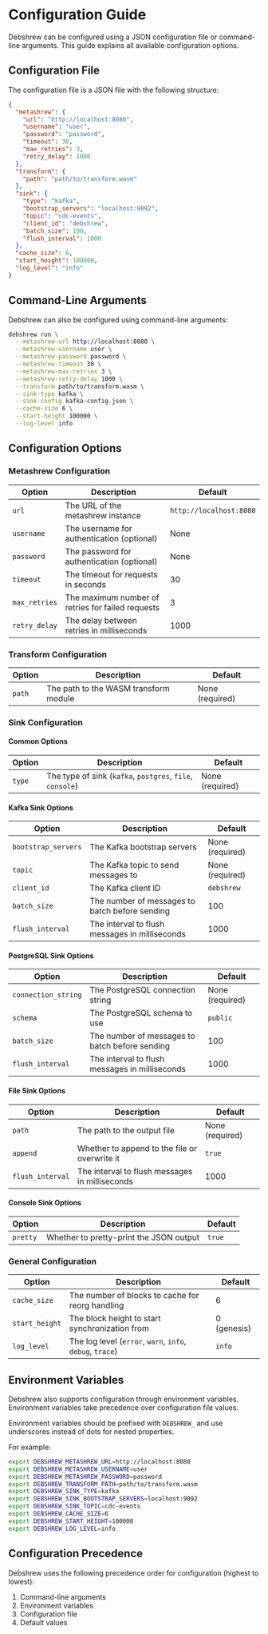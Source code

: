 # Configuration Guide

Debshrew can be configured using a JSON configuration file or command-line arguments. This guide explains all available configuration options.

## Configuration File

The configuration file is a JSON file with the following structure:

```json
{
  "metashrew": {
    "url": "http://localhost:8080",
    "username": "user",
    "password": "password",
    "timeout": 30,
    "max_retries": 3,
    "retry_delay": 1000
  },
  "transform": {
    "path": "path/to/transform.wasm"
  },
  "sink": {
    "type": "kafka",
    "bootstrap_servers": "localhost:9092",
    "topic": "cdc-events",
    "client_id": "debshrew",
    "batch_size": 100,
    "flush_interval": 1000
  },
  "cache_size": 6,
  "start_height": 100000,
  "log_level": "info"
}
```

## Command-Line Arguments

Debshrew can also be configured using command-line arguments:

```bash
debshrew run \
  --metashrew-url http://localhost:8080 \
  --metashrew-username user \
  --metashrew-password password \
  --metashrew-timeout 30 \
  --metashrew-max-retries 3 \
  --metashrew-retry-delay 1000 \
  --transform path/to/transform.wasm \
  --sink-type kafka \
  --sink-config kafka-config.json \
  --cache-size 6 \
  --start-height 100000 \
  --log-level info
```

## Configuration Options

### Metashrew Configuration

| Option | Description | Default |
|--------|-------------|---------|
| `url` | The URL of the metashrew instance | `http://localhost:8080` |
| `username` | The username for authentication (optional) | None |
| `password` | The password for authentication (optional) | None |
| `timeout` | The timeout for requests in seconds | 30 |
| `max_retries` | The maximum number of retries for failed requests | 3 |
| `retry_delay` | The delay between retries in milliseconds | 1000 |

### Transform Configuration

| Option | Description | Default |
|--------|-------------|---------|
| `path` | The path to the WASM transform module | None (required) |

### Sink Configuration

#### Common Options

| Option | Description | Default |
|--------|-------------|---------|
| `type` | The type of sink (`kafka`, `postgres`, `file`, `console`) | None (required) |

#### Kafka Sink Options

| Option | Description | Default |
|--------|-------------|---------|
| `bootstrap_servers` | The Kafka bootstrap servers | None (required) |
| `topic` | The Kafka topic to send messages to | None (required) |
| `client_id` | The Kafka client ID | `debshrew` |
| `batch_size` | The number of messages to batch before sending | 100 |
| `flush_interval` | The interval to flush messages in milliseconds | 1000 |

#### PostgreSQL Sink Options

| Option | Description | Default |
|--------|-------------|---------|
| `connection_string` | The PostgreSQL connection string | None (required) |
| `schema` | The PostgreSQL schema to use | `public` |
| `batch_size` | The number of messages to batch before sending | 100 |
| `flush_interval` | The interval to flush messages in milliseconds | 1000 |

#### File Sink Options

| Option | Description | Default |
|--------|-------------|---------|
| `path` | The path to the output file | None (required) |
| `append` | Whether to append to the file or overwrite it | `true` |
| `flush_interval` | The interval to flush messages in milliseconds | 1000 |

#### Console Sink Options

| Option | Description | Default |
|--------|-------------|---------|
| `pretty` | Whether to pretty-print the JSON output | `true` |

### General Configuration

| Option | Description | Default |
|--------|-------------|---------|
| `cache_size` | The number of blocks to cache for reorg handling | 6 |
| `start_height` | The block height to start synchronization from | 0 (genesis) |
| `log_level` | The log level (`error`, `warn`, `info`, `debug`, `trace`) | `info` |

## Environment Variables

Debshrew also supports configuration through environment variables. Environment variables take precedence over configuration file values.

Environment variables should be prefixed with `DEBSHREW_` and use underscores instead of dots for nested properties.

For example:

```bash
export DEBSHREW_METASHREW_URL=http://localhost:8080
export DEBSHREW_METASHREW_USERNAME=user
export DEBSHREW_METASHREW_PASSWORD=password
export DEBSHREW_TRANSFORM_PATH=path/to/transform.wasm
export DEBSHREW_SINK_TYPE=kafka
export DEBSHREW_SINK_BOOTSTRAP_SERVERS=localhost:9092
export DEBSHREW_SINK_TOPIC=cdc-events
export DEBSHREW_CACHE_SIZE=6
export DEBSHREW_START_HEIGHT=100000
export DEBSHREW_LOG_LEVEL=info
```

## Configuration Precedence

Debshrew uses the following precedence order for configuration (highest to lowest):

1. Command-line arguments
2. Environment variables
3. Configuration file
4. Default values